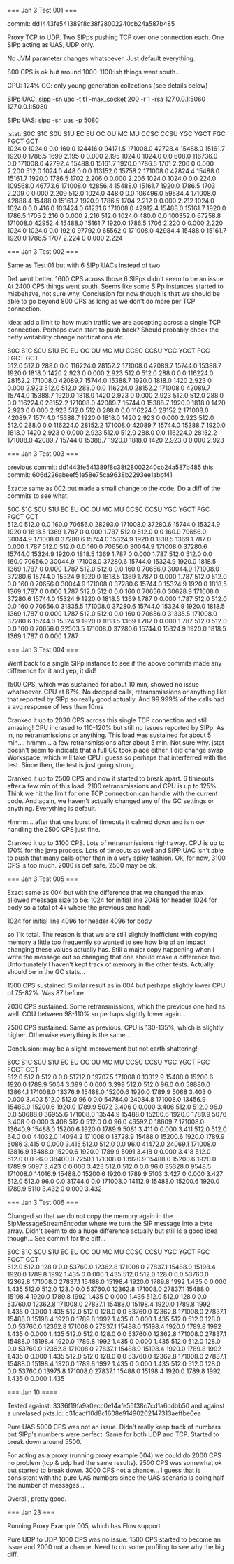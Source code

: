 
=== Jan 3 Test 001 ===

commit: dd1443fe541389f8c38f28002240cb24a587b485

Proxy TCP to UDP. Two SIPps pushing TCP over one connection each. One SIPp acting as UAS, UDP only.

No JVM parameter changes whatsoever. Just default everything.

800 CPS is ok but around 1000-1100:ish things went south...

CPU: 124%
GC: only young generation collections (see details below)

SIPp UAC:
sipp -sn uac -t t1 -max_socket 200 -r 1 -rsa 127.0.0.1:5060  127.0.0.1:5080 

SIPp UAS:
sipp -sn uas -p 5080

jstat: 
 S0C    S1C    S0U    S1U      EC       EU        OC         OU       MC     MU    CCSC   CCSU   YGC     YGCT    FGC    FGCT     GCT   
1024.0 1024.0  0.0   160.0  124416.0 94171.5   171008.0   42728.4   15488.0 15161.7 1920.0 1786.5   1699    2.195   0      0.000    2.195
1024.0 1024.0  0.0   608.0  116736.0   0.0     171008.0   42792.4   15488.0 15161.7 1920.0 1786.5   1701    2.200   0      0.000    2.200
512.0  1024.0 448.0   0.0   113152.0 15758.2   171008.0   42824.4   15488.0 15161.7 1920.0 1786.5   1702    2.206   0      0.000    2.206
1024.0 1024.0  0.0   224.0  109568.0 46773.6   171008.0   42856.4   15488.0 15161.7 1920.0 1786.5   1703    2.209   0      0.000    2.209
512.0  1024.0 448.0   0.0   106496.0 59534.4   171008.0   42888.4   15488.0 15161.7 1920.0 1786.5   1704    2.212   0      0.000    2.212
1024.0 1024.0  0.0   416.0  103424.0 61231.6   171008.0   42912.4   15488.0 15161.7 1920.0 1786.5   1705    2.216   0      0.000    2.216
512.0  1024.0 480.0   0.0   100352.0 67258.8   171008.0   42952.4   15488.0 15161.7 1920.0 1786.5   1706    2.220   0      0.000    2.220
1024.0 1024.0  0.0   192.0  97792.0  65562.0   171008.0   42984.4   15488.0 15161.7 1920.0 1786.5   1707    2.224   0      0.000    2.224

=== Jan 3 Test 002 ===

Same as Test 01 but with 6 SIPp UACs instead of two.

Def went better. 1600 CPS across those 6 SIPps didn't seem to be an issue. At 2400 CPS things went south. Seems like some SIPp instances started to misbehave, not sure why. Conclusion for now though is that we should be able to go beyond 800 CPS as long as we don't do more per TCP connection.

Idea: add a limit to how much traffic we are accepting across a single TCP connection. Perhaps even start to push back? Should probably check the netty writability change notifications etc.

 S0C    S1C    S0U    S1U      EC       EU        OC         OU       MC     MU    CCSC   CCSU   YGC     YGCT    FGC    FGCT     GCT   
512.0  512.0  288.0   0.0   116224.0 28152.2   171008.0   42089.7   15744.0 15388.7 1920.0 1818.0   1420    2.923   0      0.000    2.923
512.0  512.0  288.0   0.0   116224.0 28152.2   171008.0   42089.7   15744.0 15388.7 1920.0 1818.0   1420    2.923   0      0.000    2.923
512.0  512.0  288.0   0.0   116224.0 28152.2   171008.0   42089.7   15744.0 15388.7 1920.0 1818.0   1420    2.923   0      0.000    2.923
512.0  512.0  288.0   0.0   116224.0 28152.2   171008.0   42089.7   15744.0 15388.7 1920.0 1818.0   1420    2.923   0      0.000    2.923
512.0  512.0  288.0   0.0   116224.0 28152.2   171008.0   42089.7   15744.0 15388.7 1920.0 1818.0   1420    2.923   0      0.000    2.923
512.0  512.0  288.0   0.0   116224.0 28152.2   171008.0   42089.7   15744.0 15388.7 1920.0 1818.0   1420    2.923   0      0.000    2.923
512.0  512.0  288.0   0.0   116224.0 28152.2   171008.0   42089.7   15744.0 15388.7 1920.0 1818.0   1420    2.923   0      0.000    2.923

=== Jan 3 Test 003 ===

previous commit: dd1443fe541389f8c38f28002240cb24a587b485
this commit: 606d226abeef51e58e75ca9638b2293ee1abbf41

Exacte same as 002 but made a small change to the code. Do a diff of the commits to see what.

 S0C    S1C    S0U    S1U      EC       EU        OC         OU       MC     MU    CCSC   CCSU   YGC     YGCT    FGC    FGCT     GCT   
512.0  512.0   0.0   160.0  70656.0  28293.0   171008.0   37280.6   15744.0 15324.9 1920.0 1818.5   1369    1.787   0      0.000    1.787
512.0  512.0   0.0   160.0  70656.0  30044.9   171008.0   37280.6   15744.0 15324.9 1920.0 1818.5   1369    1.787   0      0.000    1.787
512.0  512.0   0.0   160.0  70656.0  30044.9   171008.0   37280.6   15744.0 15324.9 1920.0 1818.5   1369    1.787   0      0.000    1.787
512.0  512.0   0.0   160.0  70656.0  30044.9   171008.0   37280.6   15744.0 15324.9 1920.0 1818.5   1369    1.787   0      0.000    1.787
512.0  512.0   0.0   160.0  70656.0  30044.9   171008.0   37280.6   15744.0 15324.9 1920.0 1818.5   1369    1.787   0      0.000    1.787
512.0  512.0   0.0   160.0  70656.0  30044.9   171008.0   37280.6   15744.0 15324.9 1920.0 1818.5   1369    1.787   0      0.000    1.787
512.0  512.0   0.0   160.0  70656.0  30628.9   171008.0   37280.6   15744.0 15324.9 1920.0 1818.5   1369    1.787   0      0.000    1.787
512.0  512.0   0.0   160.0  70656.0  31335.5   171008.0   37280.6   15744.0 15324.9 1920.0 1818.5   1369    1.787   0      0.000    1.787
512.0  512.0   0.0   160.0  70656.0  31335.5   171008.0   37280.6   15744.0 15324.9 1920.0 1818.5   1369    1.787   0      0.000    1.787
512.0  512.0   0.0   160.0  70656.0  32503.5   171008.0   37280.6   15744.0 15324.9 1920.0 1818.5   1369    1.787   0      0.000    1.787

=== Jan 3 Test 004 ===

Went back to a single SIPp instance to see if the above commits made any difference for it and yep, it did!

1500 CPS, which was sustained for about 10 min, showed no issue whatsoever. CPU at 87%. No dropped calls, retransmissions or anything like that reported by SIPp so really good actually. And 99.999% of the calls had a avg response of less than 10ms

Cranked it up to 2030 CPS across this single TCP connection and still amazing! CPU incrased to 110-120% but still no issues reported by SIPp. As in, no retransmissions or anything. This load was sustained for about 5 min.... hmmm... a few retransmissions after about 5 min. Not sure why. jstat doesn't seem to indicate that a full GC took place either. I did change swap Workspace, which will take CPU i guess so perhaps that interferred with the test. Since then, the test is just going strong.

Cranked it up to 2500 CPS and now it started to break apart. 6 timeouts after a few min of this load. 2100 retransmissions and CPU is up to 125%. Think we hit the limit for one TCP connection can handle with the current code. And again, we haven't actually changed any of the GC settings or anything. Everything is default.

Hmmm... after that one burst of timeouts it calmed down and is n ow handling the 2500 CPS just fine.

Cranked it up to 3100 CPS. Lots of retransmissions right away. CPU is up to 170% for the java process. Lots of timeouts as well and SIPP UAC isn't able to push that many calls other than in a very spiky fashion. Ok, for now, 3100 CPS is too much. 2000 is def safe. 2500 may be ok.


=== Jan 3 Test 005 ===

Exact same as 004 but with the difference that we changed the max allowed message size to be:
1024 for initial line
2048 for header
1024 for body
so a total of 4k where the previous one had:

1024 for initial line
4096 for header
4096 for body

so 11k total. The reason is that we are still slightly inefficient with copying memory a little too frequently so wanted to see how big of an impact changing these values actually has. Still a major copy happening when I write the message out so changing that one should make a difference too. Unfortunately I haven't kept track of memory in the other tests. Actually, should be in the GC stats...

1500 CPS sustained. Similar result as in 004 but perhaps slightly lower CPU of 75-82%. Was 87 before.

2030 CPS sustained. Some retransmissions, which the previous one had as well. COU between 98-110% so perhaps slightly lower again...

2500 CPS sustained. Same as previous. CPU is 130-135%, which is slightly higher. Otherwise everything is the same...

Conclusion: may be a slight improvement but not earth shattering!


 S0C    S1C    S0U    S1U      EC       EU        OC         OU       MC     MU    CCSC   CCSU   YGC     YGCT    FGC    FGCT     GCT   
512.0  512.0  512.0   0.0   51712.0  19707.5   171008.0   13312.9   15488.0 15200.6 1920.0 1789.9   5064    3.399   0      0.000    3.399
512.0  512.0   96.0   0.0   58880.0  13864.1   171008.0   13376.9   15488.0 15200.6 1920.0 1789.9   5068    3.403   0      0.000    3.403
512.0  512.0   96.0   0.0   54784.0  24084.8   171008.0   13456.9   15488.0 15200.6 1920.0 1789.9   5072    3.406   0      0.000    3.406
512.0  512.0   96.0   0.0   50688.0  36955.6   171008.0   13544.9   15488.0 15200.6 1920.0 1789.9   5076    3.408   0      0.000    3.408
512.0  512.0   0.0    96.0  46592.0  18609.7   171008.0   13640.9   15488.0 15200.6 1920.0 1789.9   5081    3.411   0      0.000    3.411
512.0  512.0   64.0   0.0   44032.0  14094.2   171008.0   13728.9   15488.0 15200.6 1920.0 1789.9   5086    3.415   0      0.000    3.415
512.0  512.0   0.0    96.0  41472.0  24069.1   171008.0   13816.9   15488.0 15200.6 1920.0 1789.9   5091    3.418   0      0.000    3.418
512.0  512.0   0.0    96.0  38400.0   7250.1   171008.0   13920.9   15488.0 15200.6 1920.0 1789.9   5097    3.423   0      0.000    3.423
512.0  512.0   0.0    96.0  35328.0   9548.5   171008.0   14016.9   15488.0 15200.6 1920.0 1789.9   5103    3.427   0      0.000    3.427
512.0  512.0   96.0   0.0   31744.0    0.0     171008.0   14112.9   15488.0 15200.6 1920.0 1789.9   5110    3.432   0      0.000    3.432

=== Jan 3 Test 006 ===

Changed so that we do not copy the memory again in the SipMessageStreamEncoder where we turn the SIP message into a byte array. Didn't seem to do a huge difference actually but still is a good idea though... See commit for the diff...


 S0C    S1C    S0U    S1U      EC       EU        OC         OU       MC     MU    CCSC   CCSU   YGC     YGCT    FGC    FGCT     GCT   
512.0  512.0  128.0   0.0   53760.0  12362.8   171008.0   27837.1   15488.0 15198.4 1920.0 1789.8   1992    1.435   0      0.000    1.435
512.0  512.0  128.0   0.0   53760.0  12362.8   171008.0   27837.1   15488.0 15198.4 1920.0 1789.8   1992    1.435   0      0.000    1.435
512.0  512.0  128.0   0.0   53760.0  12362.8   171008.0   27837.1   15488.0 15198.4 1920.0 1789.8   1992    1.435   0      0.000    1.435
512.0  512.0  128.0   0.0   53760.0  12362.8   171008.0   27837.1   15488.0 15198.4 1920.0 1789.8   1992    1.435   0      0.000    1.435
512.0  512.0  128.0   0.0   53760.0  12362.8   171008.0   27837.1   15488.0 15198.4 1920.0 1789.8   1992    1.435   0      0.000    1.435
512.0  512.0  128.0   0.0   53760.0  12362.8   171008.0   27837.1   15488.0 15198.4 1920.0 1789.8   1992    1.435   0      0.000    1.435
512.0  512.0  128.0   0.0   53760.0  12362.8   171008.0   27837.1   15488.0 15198.4 1920.0 1789.8   1992    1.435   0      0.000    1.435
512.0  512.0  128.0   0.0   53760.0  12362.8   171008.0   27837.1   15488.0 15198.4 1920.0 1789.8   1992    1.435   0      0.000    1.435
512.0  512.0  128.0   0.0   53760.0  12362.8   171008.0   27837.1   15488.0 15198.4 1920.0 1789.8   1992    1.435   0      0.000    1.435
512.0  512.0  128.0   0.0   53760.0  13975.8   171008.0   27837.1   15488.0 15198.4 1920.0 1789.8   1992    1.435   0      0.000    1.435

=== Jan 10 ====

Tested against: 3336f19fa9a0ecc0e14afe55f38c7cd1a6cdbb50
and against a unrelased pkts.io: c31cacf10d8c1608e91490202147313aeffbe0ea

Pure UAS 5000 CPS was not an issue. Didn't really keep track of numbers but SIPp's numbers were perfect. Same for both UDP and TCP. Started to break down around 5500.

For acting as a proxy (running proxy example 004) we could do 2000 CPS no problem (tcp & udp had the same results). 2500 CPS was somewhat ok but started to break down. 3000 CPS not a chance... I guess that is consistent with the pure UAS numbers since the UAS scenario is doing half the number of messages...

Overall, pretty good.

=== Jan 23 ===

Running Proxy Example 005, which has Flow support.

Pure UDP to UDP 1000 CPS was no issue. 1500 CPS started to become an issue and 2000 not a chance. Need to do some profiling to see why the big diff.
